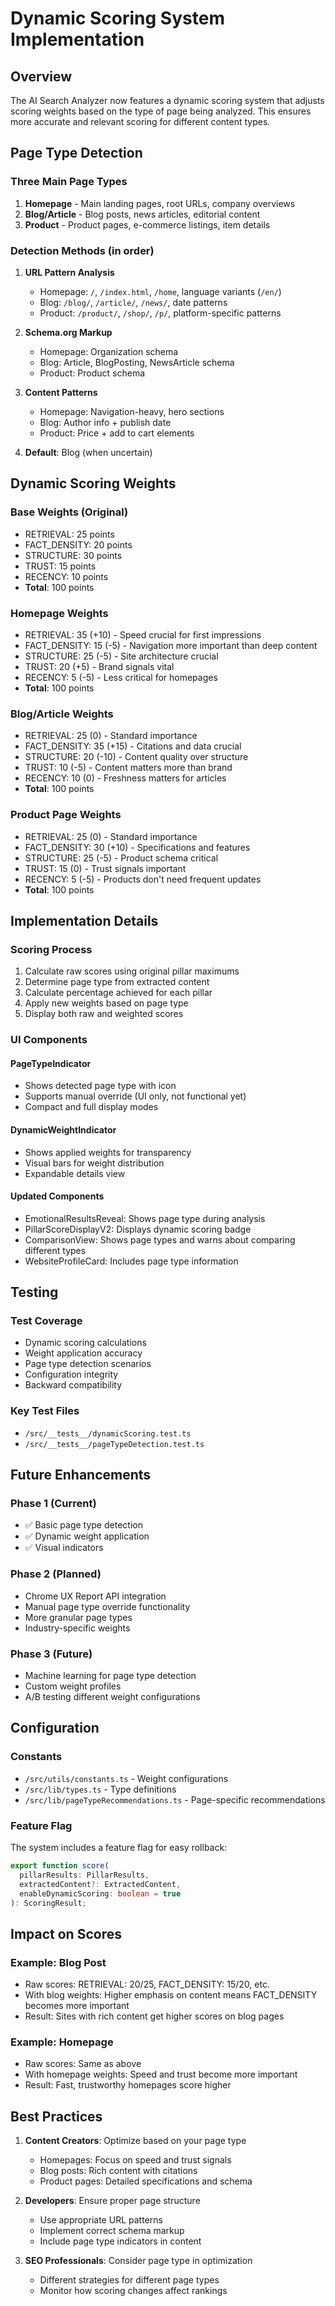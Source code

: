 # Dynamic Scoring System Implementation

## Overview

The AI Search Analyzer now features a dynamic scoring system that adjusts
scoring weights based on the type of page being analyzed. This ensures more
accurate and relevant scoring for different content types.

## Page Type Detection

### Three Main Page Types

1. **Homepage** - Main landing pages, root URLs, company overviews
2. **Blog/Article** - Blog posts, news articles, editorial content
3. **Product** - Product pages, e-commerce listings, item details

### Detection Methods (in order)

1. **URL Pattern Analysis**
   - Homepage: `/`, `/index.html`, `/home`, language variants (`/en/`)
   - Blog: `/blog/`, `/article/`, `/news/`, date patterns
   - Product: `/product/`, `/shop/`, `/p/`, platform-specific patterns

2. **Schema.org Markup**
   - Homepage: Organization schema
   - Blog: Article, BlogPosting, NewsArticle schema
   - Product: Product schema

3. **Content Patterns**
   - Homepage: Navigation-heavy, hero sections
   - Blog: Author info + publish date
   - Product: Price + add to cart elements

4. **Default**: Blog (when uncertain)

## Dynamic Scoring Weights

### Base Weights (Original)

- RETRIEVAL: 25 points
- FACT_DENSITY: 20 points
- STRUCTURE: 30 points
- TRUST: 15 points
- RECENCY: 10 points
- **Total**: 100 points

### Homepage Weights

- RETRIEVAL: 35 (+10) - Speed crucial for first impressions
- FACT_DENSITY: 15 (-5) - Navigation more important than deep content
- STRUCTURE: 25 (-5) - Site architecture crucial
- TRUST: 20 (+5) - Brand signals vital
- RECENCY: 5 (-5) - Less critical for homepages
- **Total**: 100 points

### Blog/Article Weights

- RETRIEVAL: 25 (0) - Standard importance
- FACT_DENSITY: 35 (+15) - Citations and data crucial
- STRUCTURE: 20 (-10) - Content quality over structure
- TRUST: 10 (-5) - Content matters more than brand
- RECENCY: 10 (0) - Freshness matters for articles
- **Total**: 100 points

### Product Page Weights

- RETRIEVAL: 25 (0) - Standard importance
- FACT_DENSITY: 30 (+10) - Specifications and features
- STRUCTURE: 25 (-5) - Product schema critical
- TRUST: 15 (0) - Trust signals important
- RECENCY: 5 (-5) - Products don't need frequent updates
- **Total**: 100 points

## Implementation Details

### Scoring Process

1. Calculate raw scores using original pillar maximums
2. Determine page type from extracted content
3. Calculate percentage achieved for each pillar
4. Apply new weights based on page type
5. Display both raw and weighted scores

### UI Components

#### PageTypeIndicator

- Shows detected page type with icon
- Supports manual override (UI only, not functional yet)
- Compact and full display modes

#### DynamicWeightIndicator

- Shows applied weights for transparency
- Visual bars for weight distribution
- Expandable details view

#### Updated Components

- EmotionalResultsReveal: Shows page type during analysis
- PillarScoreDisplayV2: Displays dynamic scoring badge
- ComparisonView: Shows page types and warns about comparing different types
- WebsiteProfileCard: Includes page type information

## Testing

### Test Coverage

- Dynamic scoring calculations
- Weight application accuracy
- Page type detection scenarios
- Configuration integrity
- Backward compatibility

### Key Test Files

- `/src/__tests__/dynamicScoring.test.ts`
- `/src/__tests__/pageTypeDetection.test.ts`

## Future Enhancements

### Phase 1 (Current)

- ✅ Basic page type detection
- ✅ Dynamic weight application
- ✅ Visual indicators

### Phase 2 (Planned)

- Chrome UX Report API integration
- Manual page type override functionality
- More granular page types
- Industry-specific weights

### Phase 3 (Future)

- Machine learning for page type detection
- Custom weight profiles
- A/B testing different weight configurations

## Configuration

### Constants

- `/src/utils/constants.ts` - Weight configurations
- `/src/lib/types.ts` - Type definitions
- `/src/lib/pageTypeRecommendations.ts` - Page-specific recommendations

### Feature Flag

The system includes a feature flag for easy rollback:

```typescript
export function score(
  pillarResults: PillarResults,
  extractedContent?: ExtractedContent,
  enableDynamicScoring: boolean = true
): ScoringResult;
```

## Impact on Scores

### Example: Blog Post

- Raw scores: RETRIEVAL: 20/25, FACT_DENSITY: 15/20, etc.
- With blog weights: Higher emphasis on content means FACT_DENSITY becomes more
  important
- Result: Sites with rich content get higher scores on blog pages

### Example: Homepage

- Raw scores: Same as above
- With homepage weights: Speed and trust become more important
- Result: Fast, trustworthy homepages score higher

## Best Practices

1. **Content Creators**: Optimize based on your page type
   - Homepages: Focus on speed and trust signals
   - Blog posts: Rich content with citations
   - Product pages: Detailed specifications and schema

2. **Developers**: Ensure proper page structure
   - Use appropriate URL patterns
   - Implement correct schema markup
   - Include page type indicators in content

3. **SEO Professionals**: Consider page type in optimization
   - Different strategies for different page types
   - Monitor how scoring changes affect rankings
